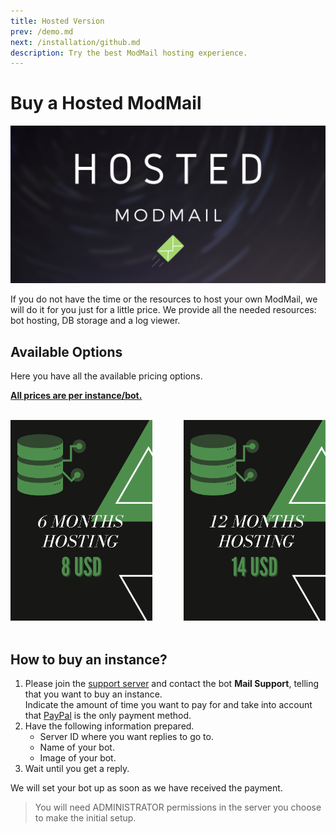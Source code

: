 ```yaml
---
title: Hosted Version
prev: /demo.md
next: /installation/github.md
description: Try the best ModMail hosting experience.
---
```


# Buy a Hosted ModMail

![](/images/en_hosted_banner.png)

If you do not have the time or the resources to host your own ModMail, we will do it for you just for a little price. We provide all the needed resources: bot hosting, DB storage and a log viewer.

## Available Options

Here you have all the available pricing options.

<u>**All prices are per instance/bot.**</u>

<br/>

<img src="/images/en_host_6.png" alt="6months_8usd" width="45%" height="45%" style="border-right:1px solid transparent;"/> 

<img src="/images/en_host_12.png" alt="12monts_14usd" width="45%" height="45%" style="float:right; border-left:1px solid transparent;"/>

<br/>
<br/>

## How to buy an instance?

1. Please join the [support server](https://discord.gg/aUNhdFD) and contact the bot **Mail Support**, telling that you want to buy an instance.
   <br/>
   Indicate the amount of time you want to pay for and take into account that <u>PayPal</u> is the only payment method.
2. Have the following information prepared.
   - Server ID where you want replies to go to.
   - Name of your bot.
   - Image of your bot.
3. Wait until you get a reply.

We will set your bot up as soon as we have received the payment.

> You will need ADMINISTRATOR permissions in the server you choose to make the initial setup.